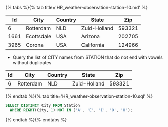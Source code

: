 {% tabs %}{% tab title='HR_weather-observation-station-10.md' %}

| Id   | City       | Country | State        | Zip    |
| ---- | ---------- | ------- | ------------ | ------ |
| 6    | Rotterdam  | NLD     | Zuid-Holland | 593321 |
| 1661 | Ecottsdale | USA     | Arizona      | 202705 |
| 3965 | Corona     | USA     | California   | 124966 |

* Query the list of CITY names from STATION that do not end with vowels without duplicates

| Id  | City      | Country | State        | Zip    |
| --- | --------- | ------- | ------------ | ------ |
| 6   | Rotterdam | NLD     | Zuid-Holland | 593321 |

{% endtab %}{% tab title='HR_weather-observation-station-10.sql' %}

```sql
SELECT DISTINCT City FROM Station
  WHERE RIGHT(City, 1) NOT IN ('A', 'E', 'I', 'O', 'U');
```

{% endtab %}{% endtabs %}
